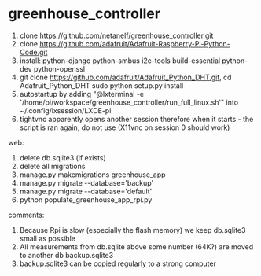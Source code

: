 # greenhouse_controller

1. clone https://github.com/netanelf/greenhouse_controller.git
2. clone https://github.com/adafruit/Adafruit-Raspberry-Pi-Python-Code.git
3. install: 
	python-django python-smbus i2c-tools build-essential python-dev python-openssl
4. git clone https://github.com/adafruit/Adafruit_Python_DHT.git, 
	cd Adafruit_Python_DHT
	sudo python setup.py install
5. autostartup by adding "@lxterminal -e '/home/pi/workspace/greenhouse_controller/run_full_linux.sh'" into ~/.config/lxsession/LXDE-pi
6. tightvnc apparently opens another session therefore when it starts - the script is ran again, do not use (X11vnc on session 0 should work)


web:
1. delete db.sqlite3 (if exists)
2. delete all migrations
3. manage.py makemigrations greenhouse_app
4. manage.py migrate --database='backup'
5. manage.py migrate --database='default'
6. python populate_greenhouse_app_rpi.py


comments:
1. Because Rpi is slow (especially the flash memory) we keep db.sqlite3 small as possible
2. All measurements from db.sqlite above some number (64K?) are moved to another db backup.sqlite3
3. backup.sqlite3 can be copied regularly to a strong computer


